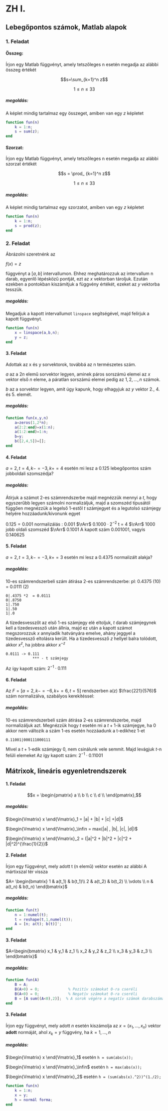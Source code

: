 # ZH I.

## Lebegőpontos számok, Matlab alapok
### 1. Feladat 
#### Összeg:
Írjon egy Matlab függvényt, amely tetszőleges n esetén megadja az alábbi összeg  értékét

$$s=\sum_{k=1}^n  z$$

$$1 \leq n \leq 33$$

##### megoldás:
A képlet mindig tartalmaz egy összeget, amiben van egy $z$ képletet

```matlab
function fun(n)
    k = 1:n;
    s = sum(z);
end
```
#### Szorzat:
Írjon egy Matlab függvényt, amely tetszőleges n esetén megadja az alábbi szorzat  értékét

$$s = \prod_ {k=1}^n z$$


$$1 \leq n \leq 33$$
##### megoldás:
A képlet mindig tartalmaz egy szorzatot, amiben van egy $z$ képletet
```matlab
function fun(n)
    k = 1:n;
    s = prod(z);
end
```

### 2. Feladat 
Ábrázolni szeretnénk az

$f(x) = z$

függvényt a $[a,b]$ intervallumon. Ehhez meghatározzuk az intervallum n darab, egyenlő lépésközű pontját, ezt az $x$ vektorban tároljuk. Ezután ezekben a pontokban kiszámítjuk a függvény értékét, ezeket az $y$ vektorba tesszük.

##### megoldás:
Megadjuk a kapott intervallumot ```linspace``` segítségével, majd felírjuk a kapott függvényt.
```matlab
function fun(n)
    x = linspace(a,b,n);
    y = z;
end
```
#### 3. Feladat

Adottak az x és y sorvektorok, továbbá az n természetes szám. 

$a$ az a $2n$ elemű sorvektor legyen, aminek páros sorszámú elemei az $x$ vektor első $n$ eleme, a páratlan sorszámú elemei pedig az $1,2,…,n$ számok. 

$b$ az a sorvektor legyen, amit úgy kapunk, hogy elhagyjuk az $y$ vektor $2.$, $4.$ és $5.$ elemét.

##### megoldás:
```matlab
function fun(x,y,n)
    a=zeros(1,2*n);
    a(2:2:end)=x(1:n);
    a(1:2:end)=1:n;
    b=y;
    b([2,4,5])=[];
end
```

#### 4. Feladat
$a=2, t=4, k−=−3, k+=4$ esetén mi lesz a  0.125 lebegőpontos szám jobboldali szomszédja?
##### megoldás:
Átírjuk a számot 2-es számrendszerbe majd megnézzük mennyi a $t$, hogy egyszerűbb legyen számolni normalizáljuk, majd a szomszéd típusától függően megnézzük a legelső 1-estől $t$ számjegyet és a legutolsó számjegy helyére hozzáadunk/kivonunk egyet

$0.125 = 0.001$
normalizálás : $0.001$ $\rArr$ $0.1000 \cdot 2^{-2}$
t = 4 $\rArr$  $1000$ 
jobb oldali szomszéd $\rArr$ 0.1001
A kapott szám $0.001001$, vagyis $0.140625$



#### 5. Feladat
$a=2, t=3, k−=−3, k+=3$ esetén mi lesz a 0.4375 normalizált alakja? 

##### megoldás:
10-es számrendszerbeli szám átírása 2-es számrendszerbe:
pl: 0.4375 (10) = 0.0111 (2)
```
0|.4375 *2  = 0.0111
0|.8750
1|.750
1|.50
1|.0
```

A tizedesvesszőt az első $1$-es számjegy elé eltoljuk, $t$ darab számjegynek kell a tizedesvessző után állnia, majd ez után a kapott számot  megszorozzuk $x$ annyiadik hatványára emelve, ahány jeggyel a tizedesvessző eltolásra került.
Ha a tizedesvessző $z$ hellyel balra tolódott, akkor $x^z$, ha jobbra akkor $x^{-z}$
```
0.0111 -> 0.111
            *** - t számjegy
```
Az így kapott szám: $2^{-1} \cdot 0.111$



#### 6. Feladat
Az $F=[a=2,k−=−6,k+=6,t=5]$ rendszerben a(z) $\frac{221}{576}$ szám normalizálva, szabályos kerekítéssel: 
##### megoldás:
10-es számrendszerbeli szám átírása 2-es számrendszerbe, majd normalizáljuk azt.
Megnézzük hogy $t$ esetén mi a $t+1$-ik számjegye, ha 0 akkor nem változik a szám 1-es esetén hozzáadunk a t-edikhez 1-et
```
0.11001|000111000111
```
Mivel a $t+1$-edik számjegy $0$, nem csinálunk vele semmit.
Majd levágjuk  $t$-n felüli elemeket
Az így kapott szám: $2^{-1} \cdot 0.11001$

## Mátrixok, lineáris egyenletrendszerek

#### 1. Feladat

$$x = \begin{pmatrix}
a \\ b \\ c \\ d \\
\end{pmatrix},$$

##### megoldás:

$\begin{Vmatrix}
x
\end{Vmatrix}_1 =  |a| + |b| + |c| +|d|$

$\begin{Vmatrix}
x
\end{Vmatrix}_\infin = max(|a| , |b|, |c|, |d|)$

$\begin{Vmatrix}
x
\end{Vmatrix}_2 = (|a|^2 + |b|^2 + |c|^2 + |d|^2)^{\frac{1}{2}}$

#### 2. Feladat
Írjon egy függvényt, mely adott t (n elemű)  vektor esetén az alábbi A mártixszal tér vissza

$A= \begin{bmatrix}
    1  & a(t_1) & b(t_1)\\ 
    2  & a(t_2) & b(t_2) \\
    \vdots \\
    n  &  a(t_n) & b(t_n)
\end{bmatrix}$

##### megoldás:
```matlab
function fun(t)
    n = 1:numel(t);
    t = reshape(t,1,numel(t));
    A = [n; a(t); b(t)]';
end
```

#### 3. Feladat

$A=\begin{bmatrix}
x_1 & y_1 & z_1 \\
x_2 & y_2 & z_2 \\
x_3 & y_3 & z_3 \\
\end{bmatrix}$

##### megoldás:
```matlab
function fun(A)
    B = A;
    B(A>0) = 0;             % Pozitív számokat 0-ra cseréli
    B(A<0) = 0;             % Negatív számokat 0-ra cseréli
    B = [A sum((A<0),2)];  % A sorok végére a negatív számok darabszámát írja
end
```

#### 3. Feladat
Írjon egy függvényt, mely adott $n$ esetén kiszámolja az $x=(x_1,\dots,x_n)$ vektor  **adott** normáját, ahol $x_k= y$ függvény, ha $k=1,\dots,n$

##### megoldás:

$\begin{Vmatrix}
x
\end{Vmatrix}_1$ esetén  ```h = sum(abs(x));```

$\begin{Vmatrix}
x
\end{Vmatrix}_\infin$ esetén  ```h = max(abs(x));```

$\begin{Vmatrix}
x
\end{Vmatrix}_2$ esetén  ```h = (sum(abs(x).^2))^(1./2);```
```matlab
function fun(n)
    k = 1:n;
    x = y;
    h = normál forma;
end
```
